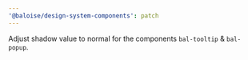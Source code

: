 ```yaml
---
'@baloise/design-system-components': patch
---
```


Adjust shadow value to normal for the components `bal-tooltip` & `bal-popup`.
